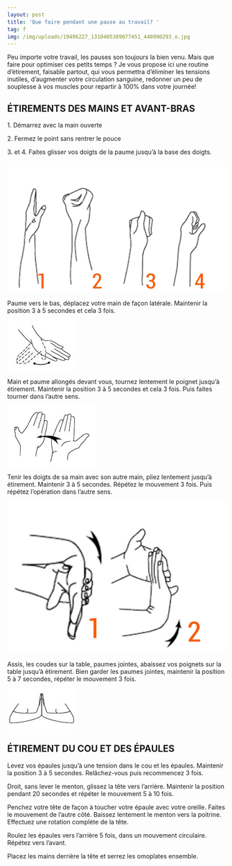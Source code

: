 ```yaml
---
layout: post
title: 'Que faire pendant une pause au travail? '
tag: f
img: /img/uploads/19496227_1310405389077451_440990293_o.jpg
---
```

Peu importe votre travail, les pauses son toujours la bien venu. Mais que faire pour optimiser ces petits temps ? Je vous propose ici une routine d’étirement, faisable partout, qui vous permettra d’éliminer les tensions inutiles, d’augmenter votre circulation sanguine, redonner un peu de souplesse à vos muscles pour repartir à 100% dans votre journée!

## ÉTIREMENTS DES MAINS ET AVANT-BRAS

1\. Démarrez avec la main ouverte

2\. Fermez le point sans rentrer le pouce

3\. et 4. Faites glisser vos doigts de la paume jusqu’à la base des doigts.

![null](/img/uploads/19496227_1310405389077451_440990293_o.jpg)

Paume vers le bas, déplacez votre main de façon latérale. Maintenir la position 3 à 5 secondes et cela
3 fois.

![null](/img/uploads/19251012_1310327725751884_1231561185_n.gif)

Main et paume allongés devant vous, tournez lentement le poignet jusqu’à étirement. Maintenir la
position 3 à 5 secondes et cela 3 fois. Puis faites tourner dans l’autre sens.

![null](/img/uploads/19512181_1310327719085218_1753709765_n.gif)

Tenir les doigts de sa main avec son autre main, pliez lentement jusqu’à étirement. Maintenir 3 à 5
secondes. Répétez le mouvement 3 fois. Puis répétez l’opération dans l’autre sens.

![null](/img/uploads/19531649_1310405385744118_704240460_o.jpg)

Assis, les coudes sur la table, paumes jointes, abaissez vos poignets sur la table jusqu’à étirement.
Bien garder les paumes jointes, maintenir la position 5 à 7 secondes, répéter le mouvement 3 fois.

![null](/img/uploads/19264813_1310327712418552_1278617014_n.gif)

## ÉTIREMENT DU COU ET DES ÉPAULES


Levez vos épaules jusqu’à une tension dans le cou et les épaules. Maintenir la position 3 à 5 secondes.
Relâchez-vous puis recommencez 3 fois.

Droit, sans lever le menton, glissez la tête vers l’arrière. Maintenir la position pendant 20 secondes et
répéter le mouvement 5 à 10 fois.

Penchez votre tête de façon à toucher votre épaule avec votre oreille. Faites le mouvement de
l’autre côté. Baissez lentement le menton vers la poitrine. Effectuez une rotation complète de la tête.

Roulez les épaules vers l’arrière 5 fois, dans un mouvement circulaire. Répétez vers l’avant.

Placez les mains derrière la tête et serrez les omoplates ensemble. 

